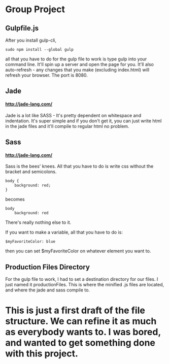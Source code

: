 # Group Project

## Gulpfile.js

After you install gulp-cli,

    sudo npm install --global gulp

all that you have to do for the gulp file to work is type gulp into your command line. It'll spin up a server and open the page for you. It'll also auto-refresh - any changes that you make (excluding index.html) will refresh your browser. The port is 8080.

## Jade
#### http://jade-lang.com/

Jade is a lot like SASS - It's pretty dependent on whitespace and indentation. It's super simple and if you don't get it, you can just write html in the jade files and it'll compile to regular html no problem.

## Sass
#### http://jade-lang.com/

Sass is the bees' knees. All that you have to do is write css without the bracket and semicolons.
```
body {
    background: red;
}
```
becomes
```
body
    background: red
```
There's really nothing else to it.

If you want to make a variable, all that you have to do is:
```
$myFavoriteColor: blue
```
then you can set $myFavoriteColor on whatever element you want to.

## Production Files Directory

For the gulp file to work, I had to set a destination directory for our files. I just named it productionFiles. This is where the minified .js files are located, and where the jade and sass compile to.

# This is just a first draft of the file structure. We can refine it as much as everybody wants to. I was bored, and wanted to get something done with this project.
